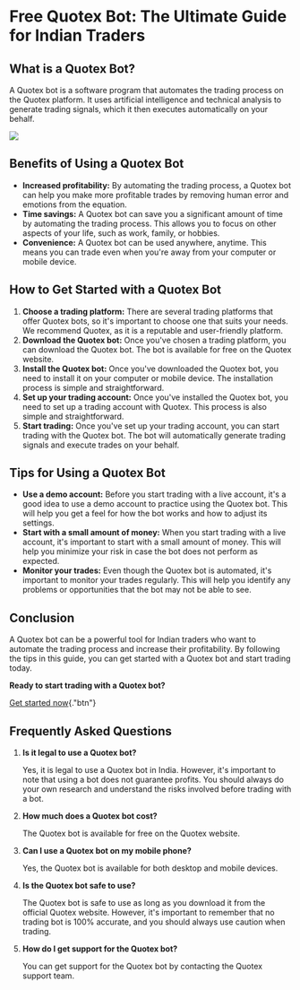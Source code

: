 # Free Quotex Bot: The Ultimate Guide for Indian Traders

## What is a Quotex Bot?

A Quotex bot is a software program that automates the trading process on
the Quotex platform. It uses artificial intelligence and technical
analysis to generate trading signals, which it then executes
automatically on your behalf.

[![](https://static.quotex.io/files/4_en/300_250.jpg)](https://traff.sbs/brokerqxlid)

## Benefits of Using a Quotex Bot

-   **Increased profitability:** By automating the trading process, a
    Quotex bot can help you make more profitable trades by removing
    human error and emotions from the equation.
-   **Time savings:** A Quotex bot can save you a significant amount of
    time by automating the trading process. This allows you to focus on
    other aspects of your life, such as work, family, or hobbies.
-   **Convenience:** A Quotex bot can be used anywhere, anytime. This
    means you can trade even when you\'re away from your computer or
    mobile device.

## How to Get Started with a Quotex Bot

1.  **Choose a trading platform:** There are several trading platforms
    that offer Quotex bots, so it\'s important to choose one that suits
    your needs. We recommend Quotex, as it is a reputable and
    user-friendly platform.
2.  **Download the Quotex bot:** Once you\'ve chosen a trading platform,
    you can download the Quotex bot. The bot is available for free on
    the Quotex website.
3.  **Install the Quotex bot:** Once you\'ve downloaded the Quotex bot,
    you need to install it on your computer or mobile device. The
    installation process is simple and straightforward.
4.  **Set up your trading account:** Once you\'ve installed the Quotex
    bot, you need to set up a trading account with Quotex. This process
    is also simple and straightforward.
5.  **Start trading:** Once you\'ve set up your trading account, you can
    start trading with the Quotex bot. The bot will automatically
    generate trading signals and execute trades on your behalf.

## Tips for Using a Quotex Bot

-   **Use a demo account:** Before you start trading with a live
    account, it\'s a good idea to use a demo account to practice using
    the Quotex bot. This will help you get a feel for how the bot works
    and how to adjust its settings.
-   **Start with a small amount of money:** When you start trading with
    a live account, it\'s important to start with a small amount of
    money. This will help you minimize your risk in case the bot does
    not perform as expected.
-   **Monitor your trades:** Even though the Quotex bot is automated,
    it\'s important to monitor your trades regularly. This will help you
    identify any problems or opportunities that the bot may not be able
    to see.

## Conclusion

A Quotex bot can be a powerful tool for Indian traders who want to
automate the trading process and increase their profitability. By
following the tips in this guide, you can get started with a Quotex bot
and start trading today.

**Ready to start trading with a Quotex bot?**

[Get started now](\%22https://traff.sbs/brokerqxlid\%22){."btn"}

## Frequently Asked Questions

1.  **Is it legal to use a Quotex bot?**

    Yes, it is legal to use a Quotex bot in India. However, it\'s
    important to note that using a bot does not guarantee profits. You
    should always do your own research and understand the risks involved
    before trading with a bot.

2.  **How much does a Quotex bot cost?**

    The Quotex bot is available for free on the Quotex website.

3.  **Can I use a Quotex bot on my mobile phone?**

    Yes, the Quotex bot is available for both desktop and mobile
    devices.

4.  **Is the Quotex bot safe to use?**

    The Quotex bot is safe to use as long as you download it from the
    official Quotex website. However, it\'s important to remember that
    no trading bot is 100% accurate, and you should always use caution
    when trading.

5.  **How do I get support for the Quotex bot?**

    You can get support for the Quotex bot by contacting the Quotex
    support team.

